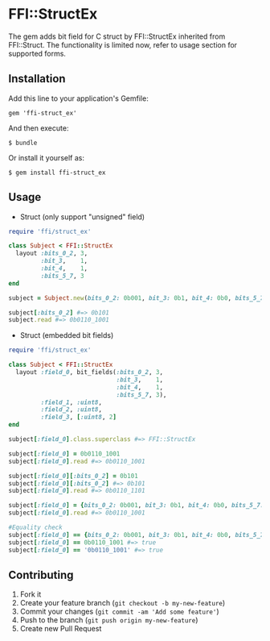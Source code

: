 # FFI::StructEx

The gem adds bit field for C struct by FFI::StructEx inherited from FFI::Struct. The functionality is limited now, refer to usage section for supported forms.

## Installation

Add this line to your application's Gemfile:

    gem 'ffi-struct_ex'

And then execute:

    $ bundle

Or install it yourself as:

    $ gem install ffi-struct_ex

## Usage

* Struct (only support "unsigned" field)

```ruby
require 'ffi/struct_ex'

class Subject < FFI::StructEx
  layout :bits_0_2, 3,
         :bit_3,    1,
         :bit_4,    1,
         :bits_5_7, 3
end

subject = Subject.new(bits_0_2: 0b001, bit_3: 0b1, bit_4: 0b0, bits_5_7: 0b011)

subject[:bits_0_2] #=> 0b101
subject.read #=> 0b0110_1001
```

* Struct (embedded bit fields)

```ruby
require 'ffi/struct_ex'

class Subject < FFI::StructEx
  layout :field_0, bit_fields(:bits_0_2, 3,
                              :bit_3,    1,
                              :bit_4,    1,
                              :bits_5_7, 3),
         :field_1, :uint8,
         :field_2, :uint8,
         :field_3, [:uint8, 2]
end

subject[:field_0].class.superclass #=> FFI::StructEx

subject[:field_0] = 0b0110_1001
subject[:field_0].read #=> 0b0110_1001

subject[:field_0][:bits_0_2] = 0b101
subject[:field_0][:bits_0_2] #=> 0b101
subject[:field_0].read #=> 0b0110_1101

subject[:field_0] = {bits_0_2: 0b001, bit_3: 0b1, bit_4: 0b0, bits_5_7: 0b011}
subject[:field_0].read #=> 0b0110_1001

#Equality check
subject[:field_0] == {bits_0_2: 0b001, bit_3: 0b1, bit_4: 0b0, bits_5_7: 0b011} #=> true
subject[:field_0] == 0b0110_1001 #=> true
subject[:field_0] == '0b0110_1001' #=> true
```

## Contributing

1. Fork it
2. Create your feature branch (`git checkout -b my-new-feature`)
3. Commit your changes (`git commit -am 'Add some feature'`)
4. Push to the branch (`git push origin my-new-feature`)
5. Create new Pull Request
